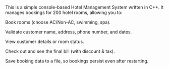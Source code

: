 This is a simple console-based Hotel Management System written in C++.
It manages bookings for 200 hotel rooms, allowing you to:

Book rooms (choose AC/Non-AC, swimming, spa).

Validate customer name, address, phone number, and dates.

View customer details or room status.

Check out and see the final bill (with discount & tax).

Save booking data to a file, so bookings persist even after restarting.
